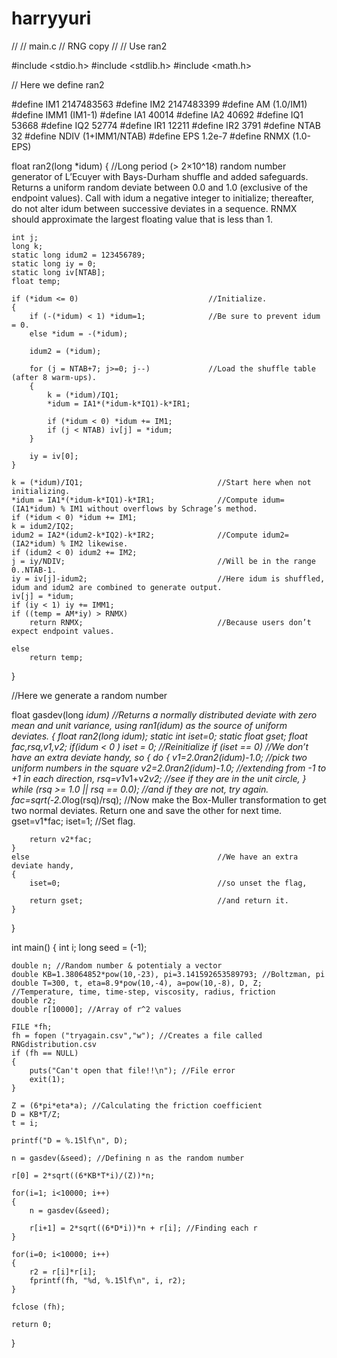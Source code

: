 # harryyuri

//
//  main.c
//  RNG copy
//
//  Use ran2

#include <stdio.h>
#include <stdlib.h>
#include <math.h>

// Here we define ran2

#define IM1 2147483563
#define IM2 2147483399
#define AM (1.0/IM1)
#define IMM1 (IM1-1)
#define IA1 40014
#define IA2 40692
#define IQ1 53668
#define IQ2 52774
#define IR1 12211
#define IR2 3791
#define NTAB 32
#define NDIV (1+IMM1/NTAB)
#define EPS 1.2e-7
#define RNMX (1.0-EPS)

float ran2(long *idum)
{
    //Long period (> 2×10^18) random number generator of L’Ecuyer with Bays-Durham shuffle and added safeguards. Returns a uniform random deviate between 0.0 and 1.0 (exclusive of the endpoint values). Call with idum a negative integer to initialize; thereafter, do not alter idum between successive deviates in a sequence. RNMX should approximate the largest floating value that is less than 1.
    
    int j;
    long k;
    static long idum2 = 123456789;
    static long iy = 0;
    static long iv[NTAB];
    float temp;
    
    if (*idum <= 0)                             //Initialize.
    {
        if (-(*idum) < 1) *idum=1;              //Be sure to prevent idum = 0.
        else *idum = -(*idum);
        
        idum2 = (*idum);
        
        for (j = NTAB+7; j>=0; j--)             //Load the shuffle table (after 8 warm-ups).
        {
            k = (*idum)/IQ1;
            *idum = IA1*(*idum-k*IQ1)-k*IR1;
            
            if (*idum < 0) *idum += IM1;
            if (j < NTAB) iv[j] = *idum;
        }
        
        iy = iv[0];
    }
    
    k = (*idum)/IQ1;                              //Start here when not initializing.
    *idum = IA1*(*idum-k*IQ1)-k*IR1;              //Compute idum=(IA1*idum) % IM1 without overflows by Schrage’s method.
    if (*idum < 0) *idum += IM1;
    k = idum2/IQ2;
    idum2 = IA2*(idum2-k*IQ2)-k*IR2;              //Compute idum2=(IA2*idum) % IM2 likewise.
    if (idum2 < 0) idum2 += IM2;
    j = iy/NDIV;                                  //Will be in the range 0..NTAB-1.
    iy = iv[j]-idum2;                             //Here idum is shuffled, idum and idum2 are combined to generate output.
    iv[j] = *idum;
    if (iy < 1) iy += IMM1;
    if ((temp = AM*iy) > RNMX)
        return RNMX;                              //Because users don’t expect endpoint values.
    
    else
        return temp;
}

//Here we generate a random number

float gasdev(long *idum)                          //Returns a normally distributed deviate with zero mean and unit variance, using ran1(idum) as the source of uniform deviates.
{
    float ran2(long *idum);
    static int iset=0;
    static float gset;
    float fac,rsq,v1,v2;
    if(*idum < 0 ) iset = 0;                      //Reinitialize
    if (iset == 0)                                //We don’t have an extra deviate handy, so
    {
        do
        {
            v1=2.0*ran2(idum)-1.0;                //pick two uniform numbers in the square
            v2=2.0*ran2(idum)-1.0;                //extending from -1 to +1 in each direction,
            rsq=v1*v1+v2*v2;                      //see if they are in the unit circle,
        }
        while (rsq >= 1.0 || rsq == 0.0);         //and if they are not, try again.
        fac=sqrt(-2.0*log(rsq)/rsq);
        //Now make the Box-Muller transformation to get two normal deviates. Return one and save the other for next time.
        gset=v1*fac;
        iset=1;                                   //Set flag.
        
        return v2*fac;
    }
    else                                          //We have an extra deviate handy,
    {
        iset=0;                                   //so unset the flag,
        
        return gset;                              //and return it.
    }
}

int main()
{
    int i;
    long seed = (-1);
    
    double n; //Random number & potentialy a vector
    double KB=1.38064852*pow(10,-23), pi=3.141592653589793; //Boltzman, pi
    double T=300, t, eta=8.9*pow(10,-4), a=pow(10,-8), D, Z; //Temperature, time, time-step, viscosity, radius, friction
    double r2;
    double r[10000]; //Array of r^2 values
    
    FILE *fh;
    fh = fopen ("tryagain.csv","w"); //Creates a file called RNGdistribution.csv
    if (fh == NULL)
    {
        puts("Can't open that file!!\n"); //File error
        exit(1);
    }
    
    Z = (6*pi*eta*a); //Calculating the friction coefficient
    D = KB*T/Z;
    t = i;
    
    printf("D = %.15lf\n", D);
    
    n = gasdev(&seed); //Defining n as the random number
    
    r[0] = 2*sqrt((6*KB*T*i)/(Z))*n;
    
    for(i=1; i<10000; i++)
    {
        n = gasdev(&seed);
        
        r[i+1] = 2*sqrt((6*D*i))*n + r[i]; //Finding each r
    }
    
    for(i=0; i<10000; i++)
    {
        r2 = r[i]*r[i];
        fprintf(fh, "%d, %.15lf\n", i, r2);
    }
    
    fclose (fh);
    
    return 0;
}
